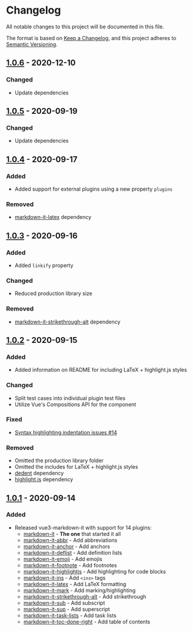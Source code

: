 # Changelog
All notable changes to this project will be documented in this file.

The format is based on [Keep a Changelog](https://keepachangelog.com/en/1.0.0/),
and this project adheres to [Semantic Versioning](https://semver.org/spec/v2.0.0.html).

## [1.0.6] - 2020-12-10
### Changed
- Update dependencies

## [1.0.5] - 2020-09-19
### Changed
- Update dependencies

## [1.0.4] - 2020-09-17
### Added
- Added support for external plugins using a new property `plugins`

### Removed
- [markdown-it-latex](https://github.com/tylingsoft/markdown-it-latex) dependency

## [1.0.3] - 2020-09-16
### Added
- Added `linkify` property

### Changed
- Reduced production library size

### Removed
- [markdown-it-strikethrough-alt](https://github.com/jay-hodgson/markdown-it-strikethrough-alt) dependency

## [1.0.2] - 2020-09-15
### Added
- Added information on README for including LaTeX + highlight.js styles

### Changed
- Split test cases into individual plugin test files
- Utilize Vue's Compositions API for the component

### Fixed
- [Syntax highlighting indentation issues #14](https://github.com/JanGuillermo/vue3-markdown-it/issues/14)

### Removed
- Omitted the production library folder
- Omitted the includes for LaTeX + highlight.js styles
- [dedent](https://github.com/MartinKolarik/dedent-js) dependency
- [highlight.js](https://github.com/highlightjs/highlight.js) dependency

## [1.0.1] - 2020-09-14
### Added
- Released vue3-markdown-it with support for 14 plugins:
  - [markdown-it](https://github.com/markdown-it/markdown-it) - __The one__ that started it all
  - [markdown-it-abbr](https://github.com/markdown-it/markdown-it-abbr) - Add abbreviations
  - [markdown-it-anchor](https://github.com/valeriangalliat/markdown-it-anchor) - Add anchors
  - [markdown-it-deflist](https://github.com/markdown-it/markdown-it-deflist) - Add definition lists
  - [markdown-it-emoji](https://github.com/markdown-it/markdown-it-emoji) - Add emojis
  - [markdown-it-footnote](https://github.com/markdown-it/markdown-it-footnote) - Add footnotes
  - [markdown-it-highlightjs](https://github.com/valeriangalliat/markdown-it-highlightjs) - Add highlighting for code blocks
  - [markdown-it-ins](https://github.com/markdown-it/markdown-it-ins) - Add `<ins>` tags
  - [markdown-it-latex](https://github.com/tylingsoft/markdown-it-latex) - Add LaTeX formatting
  - [markdown-it-mark](https://github.com/markdown-it/markdown-it-mark) - Add marking/highlighting
  - [markdown-it-strikethrough-alt](https://github.com/jay-hodgson/markdown-it-strikethrough-alt) - Add strikethrough
  - [markdown-it-sub](https://github.com/markdown-it/markdown-it-sub) - Add subscript
  - [markdown-it-sup](https://github.com/markdown-it/markdown-it-sup) - Add superscript
  - [markdown-it-task-lists](https://github.com/revin/markdown-it-task-lists) - Add task lists
  - [markdown-it-toc-done-right](https://github.com/nagaozen/markdown-it-toc-done-right) - Add table of contents

[1.0.6]: https://github.com/JanGuillermo/vue3-markdown-it/compare/v1.0.5...v1.0.6
[1.0.5]: https://github.com/JanGuillermo/vue3-markdown-it/compare/v1.0.4...v1.0.5
[1.0.4]: https://github.com/JanGuillermo/vue3-markdown-it/compare/v1.0.3...v1.0.4
[1.0.3]: https://github.com/JanGuillermo/vue3-markdown-it/compare/v1.0.2...v1.0.3
[1.0.2]: https://github.com/JanGuillermo/vue3-markdown-it/compare/v1.0.1...v1.0.2
[1.0.1]: https://github.com/JanGuillermo/vue3-markdown-it/releases/tag/v1.0.1

